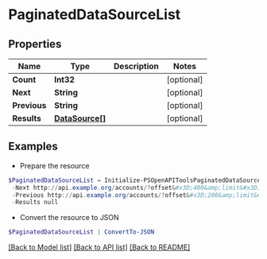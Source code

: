 # PaginatedDataSourceList
## Properties

Name | Type | Description | Notes
------------ | ------------- | ------------- | -------------
**Count** | **Int32** |  | [optional] 
**Next** | **String** |  | [optional] 
**Previous** | **String** |  | [optional] 
**Results** | [**DataSource[]**](DataSource.md) |  | [optional] 

## Examples

- Prepare the resource
```powershell
$PaginatedDataSourceList = Initialize-PSOpenAPIToolsPaginatedDataSourceList  -Count 123 `
 -Next http://api.example.org/accounts/?offset&#x3D;400&amp;limit&#x3D;100 `
 -Previous http://api.example.org/accounts/?offset&#x3D;200&amp;limit&#x3D;100 `
 -Results null
```

- Convert the resource to JSON
```powershell
$PaginatedDataSourceList | ConvertTo-JSON
```

[[Back to Model list]](../README.md#documentation-for-models) [[Back to API list]](../README.md#documentation-for-api-endpoints) [[Back to README]](../README.md)

